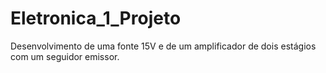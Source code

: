 # Eletronica_1_Projeto
Desenvolvimento de uma fonte 15V e de um amplificador de dois estágios com um seguidor emissor.
